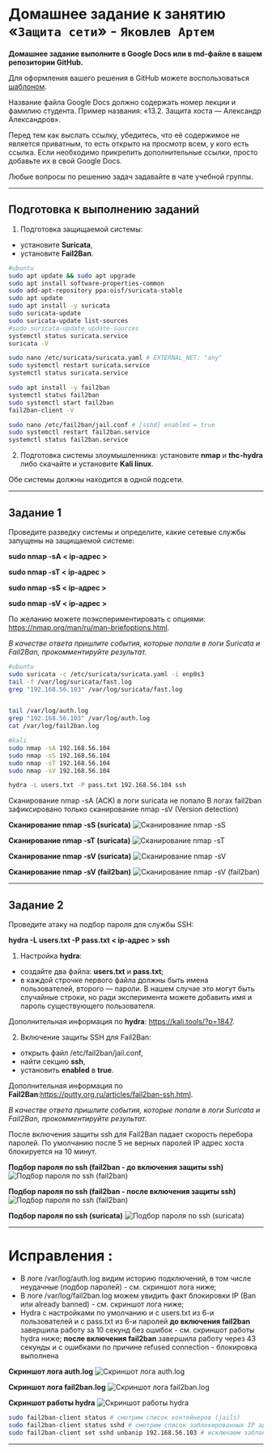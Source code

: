 # Домашнее задание к занятию  «`Защита сети`» - `Яковлев Артем`

**Домашнее задание выполните в Google Docs или в md-файле в вашем репозитории GitHub.** 

Для оформления вашего решения в GitHub можете воспользоваться [шаблоном](https://github.com/netology-code/sys-pattern-homework).

Название файла Google Docs должно содержать номер лекции и фамилию студента. Пример названия: «13.2. Защита хоста — Александр Александров».

Перед тем как выслать ссылку, убедитесь, что её содержимое не является приватным, то есть открыто на просмотр всем, у кого есть ссылка. Если необходимо прикрепить дополнительные ссылки, просто добавьте их в свой Google Docs.

Любые вопросы по решению задач задавайте в чате учебной группы.

------

## Подготовка к выполнению заданий

1. Подготовка защищаемой системы:

- установите **Suricata**,
- установите **Fail2Ban**.

```bash
#ubuntu
sudo apt update && sudo apt upgrade
sudo apt install software-properties-common
sudo add-apt-repository ppa:oisf/suricata-stable
sudo apt update
sudo apt install -y suricata
sudo suricata-update
sudo suricata-update list-sources
#sudo suricata-update update-sources
systemctl status suricata.service
suricata -V

sudo nano /etc/suricata/suricata.yaml # EXTERNAL_NET: "any"
sudo systemctl restart suricata.service
systemctl status suricata.service

sudo apt install -y fail2ban
systemctl status fail2ban
sudo systemctl start fail2ban
fail2ban-client -V

sudo nano /etc/fail2ban/jail.conf # [sshd] enabled = true
sudo systemctl restart fail2ban.service
systemctl status fail2ban.service
```

2. Подготовка системы злоумышленника: установите **nmap** и **thc-hydra** либо скачайте и установите **Kali linux**.

Обе системы должны находится в одной подсети.

------

## Задание 1

Проведите разведку системы и определите, какие сетевые службы запущены на защищаемой системе:

**sudo nmap -sA < ip-адрес >**

**sudo nmap -sT < ip-адрес >**

**sudo nmap -sS < ip-адрес >**

**sudo nmap -sV < ip-адрес >**

По желанию можете поэкспериментировать с опциями: https://nmap.org/man/ru/man-briefoptions.html.


*В качестве ответа пришлите события, которые попали в логи Suricata и Fail2Ban, прокомментируйте результат.*



```bash
#ubuntu
sudo suricata -c /etc/suricata/suricata.yaml -i enp0s3
tail -f /var/log/suricata/fast.log
grep "192.168.56.103" /var/log/suricata/fast.log


tail /var/log/auth.log
grep "192.168.56.103" /var/log/auth.log
cat /var/log/fail2ban.log

#kali
sudo nmap -sA 192.168.56.104
sudo nmap -sS 192.168.56.104
sudo nmap -sT 192.168.56.104
sudo nmap -sV 192.168.56.104

hydra -L users.txt -P pass.txt 192.168.56.104 ssh
```
Сканирование nmap -sA (ACK) в логи suricata не попало
В логах fail2ban зафиксировано только сканирование nmap -sV (Version detection)

**Сканирование nmap -sS (suricata)**
![Сканирование nmap -sS](https://github.com/temagraf/set_protect/blob/main/img/13-3-1-nmap-sS.png "Сканирование nmap -sS")

**Сканирование nmap -sT (suricata)**
![Сканирование nmap -sT](https://github.com/temagraf/set_protect/blob/main/img/13-3-1-nmap-sT.png "Сканирование nmap -sT")

**Сканирование nmap -sV (suricata)**
![Сканирование nmap -sV](https://github.com/temagraf/set_protect/blob/main/img/13-3-1-nmap-sV.png "Сканирование nmap -sV")

**Сканирование nmap -sV (fail2ban)**
![Сканирование nmap -sV (fail2ban)](https://github.com/temagraf/set_protect/blob/main/img/13-3-2-nmap-sV-fail2ban-log.png "Сканирование nmap -sV (fail2ban)")

------

## Задание 2

Проведите атаку на подбор пароля для службы SSH:

**hydra -L users.txt -P pass.txt < ip-адрес > ssh**

1. Настройка **hydra**: 
 
 - создайте два файла: **users.txt** и **pass.txt**;
 - в каждой строчке первого файла должны быть имена пользователей, второго — пароли. В нашем случае это могут быть случайные строки, но ради эксперимента можете добавить имя и пароль существующего пользователя.

Дополнительная информация по **hydra**: https://kali.tools/?p=1847.

2. Включение защиты SSH для Fail2Ban:

-  открыть файл /etc/fail2ban/jail.conf,
-  найти секцию **ssh**,
-  установить **enabled**  в **true**.

Дополнительная информация по **Fail2Ban**:https://putty.org.ru/articles/fail2ban-ssh.html.

*В качестве ответа пришлите события, которые попали в логи Suricata и Fail2Ban, прокомментируйте результат.*


После включения защиты ssh для Fail2Ban падает скорость перебора паролей. По умолчанию после 5 не верных паролей IP адрес хоста блокируется на 10 минут.

**Подбор пароля по ssh (fail2ban - до включения защиты ssh)**
![Подбор пароля по ssh (fail2ban)](https://github.com/StanislavBaranovskii/13-3-hw/blob/main/img/13-3-2-hydra-fail2ban-off.png "Подбор пароля по ssh (fail2ban - до включения защиты ssh)")

**Подбор пароля по ssh (fail2ban - после включения защиты ssh)**
![Подбор пароля по ssh (fail2ban)](https://github.com/StanislavBaranovskii/13-3-hw/blob/main/img/13-3-2-hydra-fail2ban-on.png "Подбор пароля по ssh (fail2ban - полсе включения защиты ssh)")

**Подбор пароля по ssh (suricata)**
![Подбор пароля по ssh (suricata)](https://github.com/StanislavBaranovskii/13-3-hw/blob/main/img/13-3-2-hydra-suricata.png "Подбор пароля по ssh (suricata)")

---
# Исправления :

- В логе /var/log/auth.log видим историю подключений, в том числе неудачные (подбор паролей) - см. скриншот лога ниже;
- В логе /var/log/fail2ban.log можем увидить факт блокировки IP (Ban или already banned) - см. скриншот лога ниже;
- Hydra с настройками по умолчанию и с users.txt из 6-и пользователей и с pass.txt из 6-и паролей
**до включения fail2ban** завершила работу за 10 секунд без ошибок - см. скриншот работы hydra ниже;
**после включения fail2ban** завершила работу через 43 секунды и с ошибками по причине refused connection - блокировка выполнена 

**Скриншот лога auth.log**
![Скриншот лога auth.log](https://github.com/temagraf/set_protect/blob/main/img/13-3-2-auth.log.png "Скриншот лога auth.log")

**Скриншот лога fail2ban.log**
![Скриншот лога fail2ban.log](https://github.com/temagraf/set_protect/blob/main/img/13-3-2-fail2ban.log.png "Скриншот лога fail2ban.log")

**Скриншот работы hydra**
![Скриншот работы hydra](https://github.com/temagraf/set_protect/blob/main/img/13-3-2-Hydra.png "Скриншот работы hydra")

```bash
sudo fail2ban-client status # смотрим список контейнеров (jails)
sudo fail2ban-client status sshd # смотрим список заблокированных IP адресов по ssh
sudo fail2ban-client set sshd unbanip 192.168.56.103 # исключаем заблокированный IP
```

------
